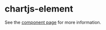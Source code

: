 chartjs-element
===============

See the [component page](http://polymerelements.github.io/chartjs-element) for more information.
